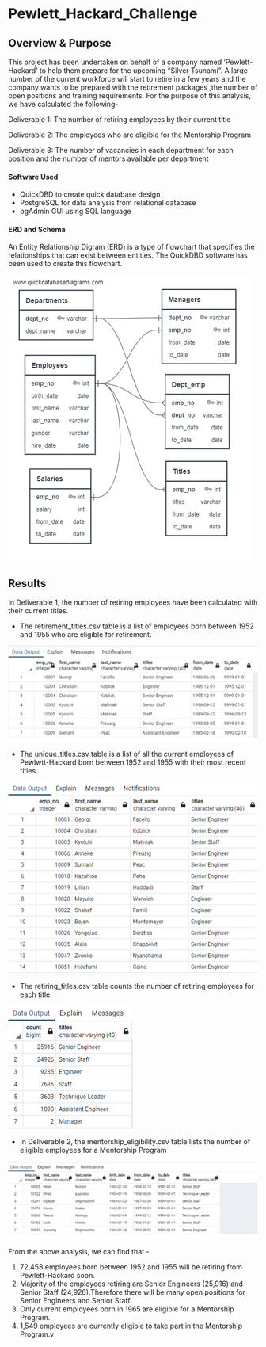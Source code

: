 # Pewlett_Hackard_Challenge

## Overview & Purpose

This project has been undertaken on behalf of a company named ‘Pewlett-Hackard’ to help them prepare for the upcoming “Silver Tsunami”. A large number of the current workforce will start to retire in a few years and the company wants to be prepared with the retirement packages ,the number of open positions and training requirements. For the purpose of this analysis, we have calculated the following-

Deliverable 1: The number of retiring employees by their current title

Deliverable 2: The employees who are eligible for the Mentorship Program

Deliverable 3: The number of vacancies in each department for each position and the number of mentors available per department

#### Software Used

- QuickDBD to create quick database design
- PostgreSQL for data analysis from relational database
- pgAdmin GUI using SQL language

#### ERD and Schema

An Entity Relationship Digram (ERD) is a type of flowchart that specifies the relationships that can exist between entities. The QuickDBD software has been used to create this flowchart.

![](images/EmployeeDB.png)

## Results

In Deliverable 1, the number of retiring employees have been calculated with their current titles.

- The retirement_titles.csv table is a list of employees born between 1952 and 1955 who are eligible for retirement.

![](images/retirement_titles.png)

- The unique_titles.csv table is a list of all the current employees of Pewlwtt-Hackard born between 1952 and 1955 with their most recent titles.

![](images/unique_titles.png)

- The retiring_titles.csv table counts the number of retiring employees for each title.

![](images/retiring_titles.png)

- In Deliverable 2, the mentorship_eligibility.csv table lists the number of eligible employees for a Mentorship Program 

![](images/mentorship_eligibility.png)

From the above analysis, we can find that -

1. 72,458 employees born between 1952 and 1955 will be retiring from Pewlett-Hackard soon.
2. Majority of the employees retiring are Senior Engineers (25,916) and Senior Staff (24,926).Therefore there will be many open positions for Senior Engineers and Senior Staff.
3. Only current employees born in 1965 are eligible for a Mentorship Program.
4. 1,549 employees are currently eligible to take part in the Mentorship Program.v





